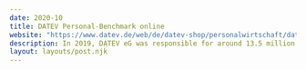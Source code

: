 ```yaml
---
date: 2020-10
title: DATEV Personal-Benchmark online
website: "https://www.datev.de/web/de/datev-shop/personalwirtschaft/datev-personal-benchmark-online/"
description: In 2019, DATEV eG was responsible for around 13.5 million payrolls per month, and the amount of data processed is correspondingly large. So large, in fact, that it was only a matter of time before they also wanted their customers to benefit from this treasure trove of data in the form of a consulting tool.
layout: layouts/post.njk
---
```

